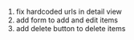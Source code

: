 1. fix hardcoded urls in detail view
2. add form to add and edit items
3. add delete button to delete items